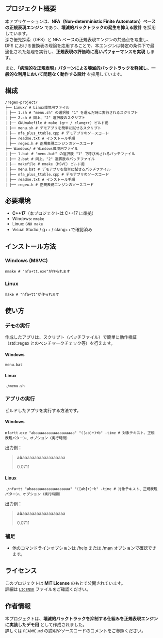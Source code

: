 ## プロジェクト概要

本アプリケーションは、**NFA（Non-deterministic Finite Automaton）ベースの正規表現エンジン** であり、**壊滅的バックトラックの発生を抑える設計** を採用しています。  
深さ優先探索（DFS）と NFA ベースの正規表現エンジンの共通点を考慮し、DFS における置換表の理論を応用することで、本エンジンは特定の条件下で最適化された処理を実行し、**正規表現の評価時に高いパフォーマンスを実現** します。

また、**「病理的な正規表現」パターンによる壊滅的バックトラックを軽減し、一般的な利用において問題なく動作する設計** を採用しています。

## 構成

```
/regex-project/
├── Linux/ # Linux環境用ファイル
│ ├── 1.sh # "menu.sh" の選択肢 "1" を選んだ時に実行されるスクリプト
│ ├── 2.sh # 同上、"2" 選択肢のスクリプト
│ ├── GNUmakefile # make (g++ / clang++) ビルド用
│ ├── menu.sh # デモアプリを簡単に試せるスクリプト
│ ├── nfa_plus_ttable.cpp # デモアプリのソースコード
│ ├── readme.txt # インストール手順
│ ├── regex.h # 正規表現エンジンのソースコード
├── Windows/ # Windows環境用ファイル
│ ├── 1.bat # "menu.bat" の選択肢 "1" で呼び出されるバッチファイル
│ ├── 2.bat # 同上、"2" 選択肢のバッチファイル
│ ├── makefile # nmake (MSVC) ビルド用
│ ├── menu.bat # デモアプリを簡単に試せるバッチファイル
│ ├── nfa_plus_ttable.cpp # デモアプリのソースコード
│ ├── readme.txt # インストール手順
│ ├── regex.h # 正規表現エンジンのソースコード
```

## 必要環境

- **C++17**（本プロジェクトは C++17 に準拠）
- Windows: `nmake`
- Linux: `GNU make`
- Visual Studio / g++ / clang++で確認済み

## インストール方法

### Windows (MSVC)

```
nmake # "nfa+tt.exe"が作られます
```

### Linux

```
make # "nfa+tt"が作られます
```

## 使い方

### デモの実行

作成したアプリは、スクリプト（バッチファイル）で簡単に動作検証（std::regex とのベンチマークチェック等）を行えます。

#### Windows

```
menu.bat
```

#### Linux

```
./menu.sh
```

### アプリの実行

ビルドしたアプリを実行する方法です。

#### Windows

```
nfa+tt.exe "abaaaaaaaaaaaaaaaaaa" "([ab]+)+b" -time # 対象テキスト、正規表現パターン、オプション（実行時間）
```

出力例：

> **ab**aaaaaaaaaaaaaaaaaa
>
> 0.0711

#### Linux

```
./nfa+tt "abaaaaaaaaaaaaaaaaaa" "([ab]+)+b" -time # 対象テキスト、正規表現パターン、オプション（実行時間）
```

出力例：

> **ab**aaaaaaaaaaaaaaaaaa
>
> 0.0711

### 補足

- 他のコマンドラインオプションは /help または /man オプションで確認できます。

## ライセンス

このプロジェクトは **MIT License** のもとで公開されています。  
詳細は [`LICENSE`](./LICENSE) ファイルをご確認ください。

## 作者情報

本プロジェクトは、**壊滅的バックトラックを抑制する仕組みを正規表現エンジンに実装したデモ用** として作成されました。  
詳しくは `README.md` の説明やソースコードのコメントをご参照ください。
